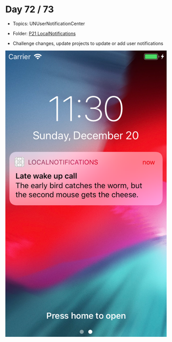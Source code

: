 # Day 72 / 73

- Topics: UNUserNotificationCenter

- Folder: [P21 LocalNotifications](https://github.com/JulesMoorhouse/100DaysOfSwift/tree/master/P21%20LocalNotifications/LocalNotifications)


- Challenge changes, update projects to update or add user notifications

<img src="../Images/day72-p21.png">